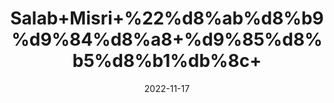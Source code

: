 ---
title: 'Salab+Misri+%22%d8%ab%d8%b9%d9%84%d8%a8+%d9%85%d8%b5%d8%b1%db%8c+'
date: '2022-11-17' 
metatag: '' 
inventory: '0' 
draft: false 
# meta description 
shortDescripton: 'Selap+Orchid%22++Salab+misri+can+cure+neural+stress+because+of+the+presence+of+active+compounds+in+it.+This+herb+unwinds+the+nerves+that+have+been+stressed+for+any+reason.+Salab+misri+is+actually+a+big+powerhouse+of+antioxidants+which+gradually+increases+the+immunity+levels+and+helps+to+stay+active'
description: 'Herbs+%d8%ac%da%91%db%8c+%d8%a8%d9%88%d9%b9%db%8c'
longdescription: ''
tags: ''
brand: ''
subCategory: ''
sellCount: '0'
featured: True
# product Price
price: '300.0'
# Product Short Description
shortDescription: 'Selap+Orchid%22++Salab+misri+can+cure+neural+stress+because+of+the+presence+of+active+compounds+in+it.+This+herb+unwinds+the+nerves+that+have+been+stressed+for+any+reason.+Salab+misri+is+actually+a+big+powerhouse+of+antioxidants+which+gradually+increases+the+immunity+levels+and+helps+to+stay+active'
productID: 'E54212F7-9D2A-ED11-9968-005056B3A416'
type: 'products'
category: 'Herbs+%d8%ac%da%91%db%8c+%d8%a8%d9%88%d9%b9%db%8c' 
thumnailproduct: 'https://eraconnect.blob.core.windows.net/product-images/aminsaddiquidawakhana/E54212F7-9D2A-ED11-9968-005056B3A416.webp' 
images:
  - image: 'https://eraconnect.blob.core.windows.net/product-images/aminsaddiquidawakhana/E54212F7-9D2A-ED11-9968-005056B3A416.webp'  
Variants:
---